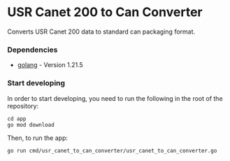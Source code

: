 # USR Canet 200 to Can Converter

Converts USR Canet 200 data to standard can packaging format.

### Dependencies

- [golang](https://go.dev/) - Version 1.21.5

### Start developing

In order to start developing, you need to run the following in the root of the repository:

    cd app
    go mod download

Then, to run the app:

    go run cmd/usr_canet_to_can_converter/usr_canet_to_can_converter.go
